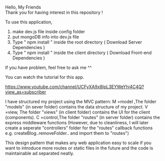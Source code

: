 Hello, My Friends  
Thank you for having interest in this repository !

To use this application,

1. make dev.js file inside config folder
2. put mongoDB info into dev.js file
3. Type " npm install " inside the root directory ( Download Server Dependencies )
4. Type " npm install " inside the client directory ( Download Front-end Dependencies )

If you have problem, feel free to ask me ^^

You can watch the tutorial for this app.

https://www.youtube.com/channel/UCFyXA9x8lpL3EYWeYhj4C4Q?view_as=subscriber

I have structured my project using the MVC pattern:
M =model ,The folder "models" (in sever folder) contains the data structure of my project.
V =view, The folder "views" (in client folder) contains the UI for the client (components).
C =control,The folder "routes" (in server folder) contains the express middleware functions
(However, due to cleanliness, I will later create a seperate "controllers" folder for the "routes" callback functions e.g. createBlog..removeFolder.. and import them to "routes")

This design pattern that makes any web application easy to scale if you want to introduce more routes or static files in the future and the code is maintainable ad separated neatly.
